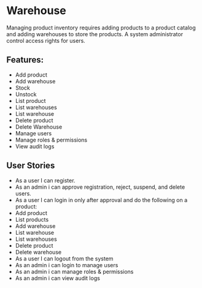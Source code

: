 # Warehouse
Managing product inventory requires adding products to a product catalog and adding warehouses to store the products. A system administrator control access rights for users.

## Features:
- Add product
- Add warehouse
- Stock
- Unstock
- List product
- List warehouses
- List warehouse
- Delete product
- Delete Warehouse
- Manage users
- Manage roles & permissions
- View audit logs

## User Stories
- As a user I can register.
- As an admin i can approve registration, reject, suspend, and delete users.
- As a user I can login in only after approval and do the following on a product:
- Add product
- List products
- Add warehouse
- List warehouse
- List warehouses
- Delete product
- Delete warehouse
- As a user I can logout from the system
- As an admin i can login to manage users
- As an admin i can manage roles & permissions
- As an admin i can view audit logs
